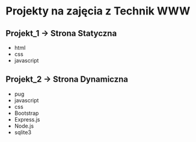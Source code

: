 # Projekty na zajęcia z Technik WWW

## Projekt_1 -> Strona Statyczna
- html
- css
- javascript

## Projekt_2 -> Strona Dynamiczna
- pug
- javascript
- css
- Bootstrap
- Express.js
- Node.js
- sqlite3
